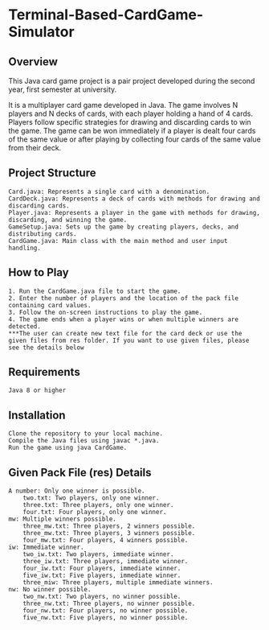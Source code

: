 # Terminal-Based-CardGame-Simulator

## Overview
This Java card game project is a pair project developed during the second year, first semester at university.

It is a multiplayer card game developed in Java. The game involves N players and N decks of cards, with each player holding a hand of 4 cards. Players follow specific strategies for drawing and discarding cards to win the game. The game can be won immediately if a player is dealt four cards of the same value or after playing by collecting four cards of the same value from their deck.

## Project Structure

    Card.java: Represents a single card with a denomination.
    CardDeck.java: Represents a deck of cards with methods for drawing and discarding cards.
    Player.java: Represents a player in the game with methods for drawing, discarding, and winning the game.
    GameSetup.java: Sets up the game by creating players, decks, and distributing cards.
    CardGame.java: Main class with the main method and user input handling.

## How to Play

    1. Run the CardGame.java file to start the game.
    2. Enter the number of players and the location of the pack file containing card values.
    3. Follow the on-screen instructions to play the game.
    4. The game ends when a player wins or when multiple winners are detected.
    ***The user can create new text file for the card deck or use the given files from res folder. If you want to use given files, please see the details below

## Requirements

    Java 8 or higher

## Installation

    Clone the repository to your local machine.
    Compile the Java files using javac *.java.
    Run the game using java CardGame.

## Given Pack File (res) Details

    A number: Only one winner is possible.
        two.txt: Two players, only one winner.
        three.txt: Three players, only one winner.
        four.txt: Four players, only one winner.
    mw: Multiple winners possible.
        three_mw.txt: Three players, 2 winners possible.
        three_mw.txt: Three players, 3 winners possible.
        four_mw.txt: Four players, 4 winners possible.
    iw: Immediate winner.
        two_iw.txt: Two players, immediate winner.
        three_iw.txt: Three players, immediate winner.
        four_iw.txt: Four players, immediate winner.
        five_iw.txt: Five players, immediate winner.
        three_miw: Three players, multiple immediate winners.
    nw: No winner possible.
        two_nw.txt: Two players, no winner possible.
        three_nw.txt: Three players, no winner possible.
        four_nw.txt: Four players, no winner possible.
        five_nw.txt: Five players, no winner possible.
